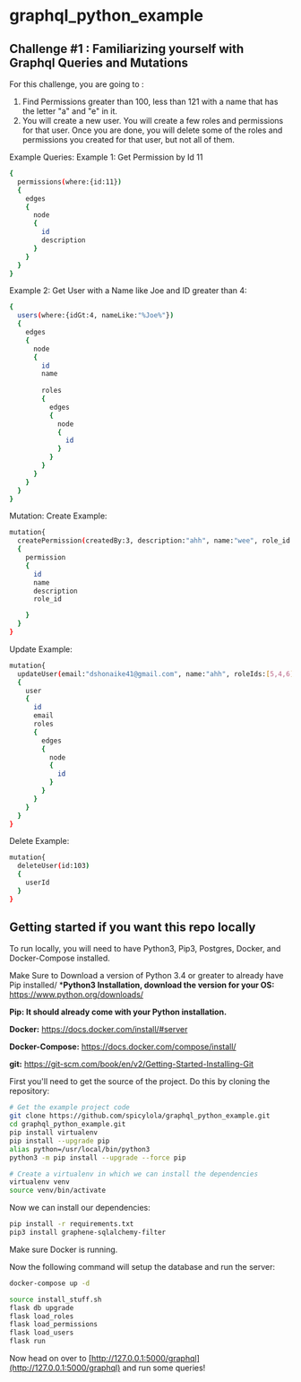 # graphql_python_example

Challenge #1 : Familiarizing yourself with Graphql Queries and Mutations 
---------------
For this challenge, you are going to :
1. Find Permissions greater than 100, less than 121 with a name that has the letter "a" and "e" in it.
2. You will create a new user. You will create a few roles and permissions for that user. Once you are done, you will delete some of the roles and permissions you created for that user, but not all of them. 

Example Queries:
Example 1: Get Permission by Id 11
```bash
{
  permissions(where:{id:11})
  {
    edges
    {
      node
      {
        id
        description
      }
    }
  }
}
```

Example 2: Get User with a Name like Joe and ID greater than 4:
```bash
{
  users(where:{idGt:4, nameLike:"%Joe%"})
  {
    edges
    {
      node
      {
        id
        name
       
        roles
        {
          edges
          {
            node
            {
              id
            }
          }
        }
      }
    }
  }
}
```

Mutation: 
Create Example:
```bash
mutation{
  createPermission(createdBy:3, description:"ahh", name:"wee", role_id:4)
  {
    permission
    {
      id
      name
      description
      role_id

    }
  }
}
```

Update Example:
```bash
mutation{
  updateUser(email:"dshonaike41@gmail.com", name:"ahh", roleIds:[5,4,6], id:103 )
  {
    user
    {
      id
      email
      roles
      {
        edges
        {
          node
          {
            id
          }
        }
      }
    }
  }
}
```

Delete Example:
```bash
mutation{
  deleteUser(id:103)
  {
    userId
  }
}
```
Getting started if you want this repo locally
---------------
To run locally, you will need to have Python3, Pip3, Postgres, Docker, and Docker-Compose installed.

Make Sure to Download a version of Python 3.4 or greater to already have Pip installed/
***Python3 Installation, download the version for your OS:** https://www.python.org/downloads/

**Pip: It should already come with your Python installation.** 

**Docker:** https://docs.docker.com/install/#server

**Docker-Compose:** https://docs.docker.com/compose/install/

**git:** https://git-scm.com/book/en/v2/Getting-Started-Installing-Git

First you'll need to get the source of the project. Do this by cloning the repository:
```bash
# Get the example project code
git clone https://github.com/spicylola/graphql_python_example.git
cd graphql_python_example.git
pip install virtualenv
pip install --upgrade pip
alias python=/usr/local/bin/python3
python3 -m pip install --upgrade --force pip
```

```bash
# Create a virtualenv in which we can install the dependencies
virtualenv venv
source venv/bin/activate
```

Now we can install our dependencies:

```bash
pip install -r requirements.txt
pip3 install graphene-sqlalchemy-filter
```
Make sure Docker is running.

Now the following command will setup the database and run the server:

```bash
docker-compose up -d

source install_stuff.sh
flask db upgrade
flask load_roles
flask load_permissions
flask load_users
flask run

```


Now head on over to
[http://127.0.0.1:5000/graphql](http://127.0.0.1:5000/graphql)
and run some queries!




